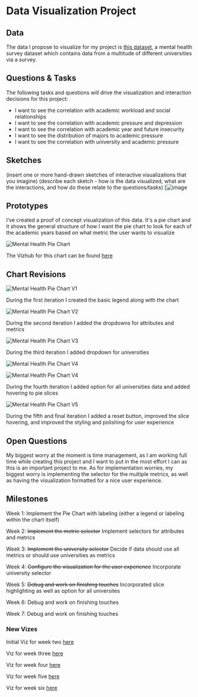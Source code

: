 # Data Visualization Project

## Data

The data I propose to visualize for my project is [this dataset](https://www.kaggle.com/datasets/abdullahashfaqvirk/student-mental-health-survey), a mental health survey dataset which contains data from a multitude of different universities via a survey.


## Questions & Tasks

The following tasks and questions will drive the visualization and interaction decisions for this project:

 * I want to see the correlation with academic workload and
  social relationships
 * I want to see the correlation with academic pressure and
  depression
 * I want to see the correlation with academic year and
  future insecurity
 * I want to see the distribution of majors to academic
  pressure
 * I want to see the correlation with university and academic
  pressure

## Sketches

(insert one or more hand-drawn sketches of interactive visualizations that you imagine)
(describe each sketch - how is the data visualized, what are the interactions, and how do these relate to the questions/tasks)
[![image](./sketch.png)


## Prototypes

I’ve created a proof of concept visualization of this data. It's a pie chart and it shows the general structure of how I want the pie chart to look for each of the academic years based on what metric the user wants to visualize

![Mental Health Pie Chart](./Mental%20Health%20Pie%20Chart.png)

The Vizhub for this chart can be found [here](https://vizhub.com/JoeRozman/338ba401e2b2473a87139a0ccb65dc66?edit=files&file=README.md&tabs=index.js%7EREADME.md)

## Chart Revisions

![Mental Health Pie Chart V1](./Mental_Health_Pie_Chart_V1.png)

During the first iteration I created the basic legend along with the chart

![Mental Health Pie Chart V2](./Mental_Health_Pie_Chart_V2.png)

During the second iteration I added the dropdowns for attributes and metrics

![Mental Health Pie Chart V3](./Mental_Health_Pie_Chart_V3.png)

During the third iteration I added dropdown for universities

![Mental Health Pie Chart V4](./Mental_Health_Pie_Chart_V4.png)

![Mental Health Pie Chart V4](./Mental_Health_Pie_Chart_V4_hover.png)

During the fourth iteration I added option for all universities data and added hovering to pie slices

![Mental Health Pie Chart V5](./Mental_Health_Pie_Chart_V5.png)

During the fifth and final iteration I added a reset button, improved the slice hovering, and improved the styling and polishing for user experience

## Open Questions

My biggest worry at the moment is time management, as I am working full time while creating this project and I want to put in the most effort I can as this is an important project to me. As for implementation worries, my biggest worry is implementing the selector for the multiple metrics, as well as having the visualization formatted for a nice user experience.

## Milestones

Week 1: Implement the Pie Chart with labeling (either a legend or labeling within the chart itself)

Week 2: ~~Implement the metric selector~~ Implement selectors for attributes and metrics

Week 3: ~~Implement the university selector~~ Decide if data should use all metrics or should use universities as metrics

Week 4: ~~Configure the visualization for the user experience~~ Incorporate university selector

Week 5: ~~Debug and work on finishing touches~~ Incorporated slice highlighting as well as option for all universites

Week 6: Debug and work on finishing touches

Week 7: Debug and work on finishing touches

### New Vizes
Initial Viz for week two [here](https://vizhub.com/JoeRozman/338ba401e2b2473a87139a0ccb65dc66)

Viz for week three [here](https://vizhub.com/JoeRozman/7bb7dfb4abe142fba5cac5334c3f0ed9?edit=files&file=index.js&tabs=index.js%7EchartStyles.css%7EMentalHealthSurvey.csv)

Viz for week four [here](https://vizhub.com/JoeRozman/0d687f77473e4ebd90b71c5a00cfedbd?edit=files&file=README.md)

Viz for week five [here](https://vizhub.com/JoeRozman/9856e206f5074053a5d729f79a782827)

Viz for week six [here](https://vizhub.com/JoeRozman/441ca0e851334323ac286ccae40223d8)
